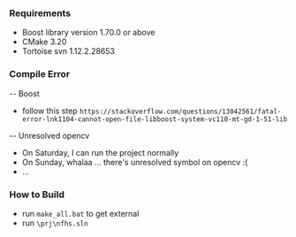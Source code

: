 ### Requirements
 - Boost library version 1.70.0 or above
 - CMake 3.20
 - Tortoise svn 1.12.2.28653
 
 ### Compile Error
 -- Boost
 - follow this step `https://stackoverflow.com/questions/13042561/fatal-error-lnk1104-cannot-open-file-libboost-system-vc110-mt-gd-1-51-lib`

 -- Unresolved opencv
 - On Saturday, I can run the project normally
 - On Sunday, whalaa ... there's unresolved symbol on opencv :(
 - ... 
 
 ### How to Build
 - run `make_all.bat` to get external
 - run `\prj\nfhs.sln`
